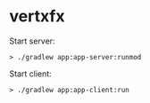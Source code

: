 vertxfx
=======

Start server:

    > ./gradlew app:app-server:runmod

Start client:

    > ./gradlew app:app-client:run






